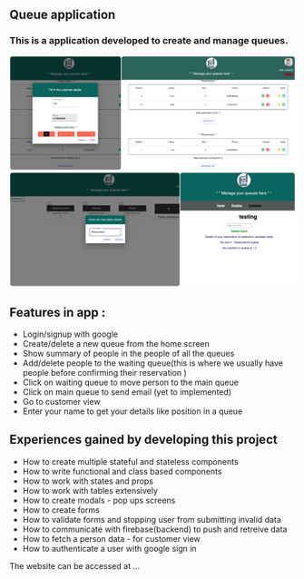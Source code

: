## Queue application 

### This is a application developed to create and manage queues. 

![Alt text](./src/media/Queue_application_screenshot1.jpg?raw=true "Queue_application_screenshot1")
![Alt text](./src/media/Queue_application_screenshot2.jpg?raw=true "Queue_application_screenshot2")

## Features in app :
  - Login/signup with google 
  - Create/delete a new queue from the home screen
  - Show summary of people in the people of all the queues 
  - Add/delete people to the waiting queue(this is where we usually have people before confirming their reservation )
  - Click on waiting queue to move person to the main queue 
  - Click on main queue to send email (yet to implemented)
  - Go to customer view 
  - Enter your name to get your details like position in a queue

## Experiences gained by developing this project 
  - How to create multiple stateful and stateless components
  - How to write functional and class based components
  - How to work with states and props 
  - How to work with tables extensively
  - How to create modals - pop ups screens
  - How to create forms 
  - How to validate forms and stopping user from submitting invalid data
  - How to communicate with firebase(backend) to push and retreive data
  - How to fetch a person data - for customer view 
  - How to authenticate a user with google sign in

The website can be accessed at ... 